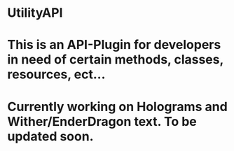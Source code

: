 # UtilityAPI

# This is an API-Plugin for developers in need of certain methods, classes, resources, ect...

# Currently working on Holograms and Wither/EnderDragon text. To be updated soon.
